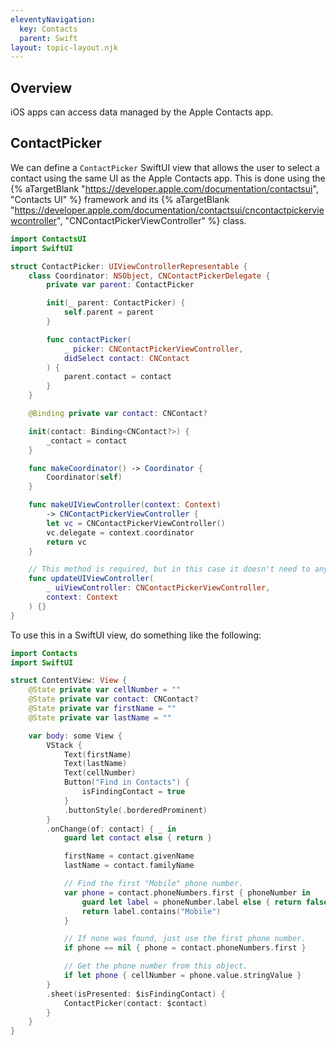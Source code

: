 ```yaml
---
eleventyNavigation:
  key: Contacts
  parent: Swift
layout: topic-layout.njk
---
```


## Overview

iOS apps can access data managed by the Apple Contacts app.

## ContactPicker

We can define a `ContactPicker` SwiftUI view that allows the user
to select a contact using the same UI as the Apple Contacts app.
This is done using the {% aTargetBlank
"https://developer.apple.com/documentation/contactsui", "Contacts UI" %}
framework and its {% aTargetBlank
"https://developer.apple.com/documentation/contactsui/cncontactpickerviewcontroller",
"CNContactPickerViewController" %} class.

```swift
import ContactsUI
import SwiftUI

struct ContactPicker: UIViewControllerRepresentable {
    class Coordinator: NSObject, CNContactPickerDelegate {
        private var parent: ContactPicker

        init(_ parent: ContactPicker) {
            self.parent = parent
        }

        func contactPicker(
            _ picker: CNContactPickerViewController,
            didSelect contact: CNContact
        ) {
            parent.contact = contact
        }
    }

    @Binding private var contact: CNContact?

    init(contact: Binding<CNContact?>) {
        _contact = contact
    }

    func makeCoordinator() -> Coordinator {
        Coordinator(self)
    }

    func makeUIViewController(context: Context)
        -> CNContactPickerViewController {
        let vc = CNContactPickerViewController()
        vc.delegate = context.coordinator
        return vc
    }

    // This method is required, but in this case it doesn't need to anything.
    func updateUIViewController(
        _ uiViewController: CNContactPickerViewController,
        context: Context
    ) {}
}
```

To use this in a SwiftUI view, do something like the following:

```swift
import Contacts
import SwiftUI

struct ContentView: View {
    @State private var cellNumber = ""
    @State private var contact: CNContact?
    @State private var firstName = ""
    @State private var lastName = ""

    var body: some View {
        VStack {
            Text(firstName)
            Text(lastName)
            Text(cellNumber)
            Button("Find in Contacts") {
                isFindingContact = true
            }
            .buttonStyle(.borderedProminent)
        }
        .onChange(of: contact) { _ in
            guard let contact else { return }

            firstName = contact.givenName
            lastName = contact.familyName

            // Find the first "Mobile" phone number.
            var phone = contact.phoneNumbers.first { phoneNumber in
                guard let label = phoneNumber.label else { return false }
                return label.contains("Mobile")
            }

            // If none was found, just use the first phone number.
            if phone == nil { phone = contact.phoneNumbers.first }

            // Get the phone number from this object.
            if let phone { cellNumber = phone.value.stringValue }
        }
        .sheet(isPresented: $isFindingContact) {
            ContactPicker(contact: $contact)
        }
    }
}
```
